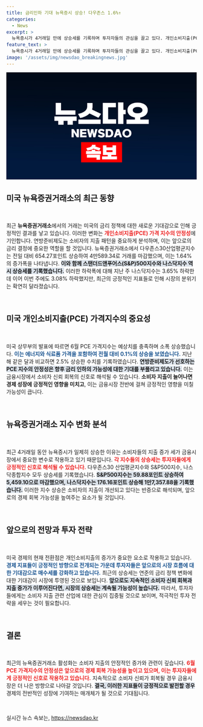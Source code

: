 ```yaml
---
title: 금리인하 기대 뉴욕증시 상승! 다우존스 1.6%↑
categories:
  - News
excerpt: >
  뉴욕증시가 4거래일 만에 상승세를 기록하며 투자자들의 관심을 끌고 있다. 개인소비지출(PCE) 가격지수가 안정되면서 다우, S&P500, 나스닥 모두 급등, 금리 인하 기대감이 커지고 있다.
feature_text: >
  뉴욕증시가 4거래일 만에 상승세를 기록하며 투자자들의 관심을 끌고 있다. 개인소비지출(PCE) 가격지수가 안정되면서 다우, S&P500, 나스닥 모두 급등, 금리 인하 기대감이 커지고 있다.
image: '/assets/img/newsdao_breakingnews.jpg'
---
```


<p><img src="/assets/img/newsdao_breakingnews.jpg" alt="flaretime 속보" /></p>

<h2 data-ke-size="size26">미국 뉴욕증권거래소의 최근 동향</h2>

<p data-ke-size="size16">&nbsp;</p>

<p>최근 <b>뉴욕증권거래소</b>에서의 거래는 미국의 금리 정책에 대한 새로운 기대감으로 인해 긍정적인 결과를 낳고 있습니다. 이러한 변화는 <b><span style="color: #ee2323;">개인소비지출(PCE) 가격 지수의 안정성</span></b>에 기인합니다. 연방준비제도는 소비자의 지출 패턴을 중요하게 분석하며, 이는 앞으로의 금리 결정에 중요한 역할을 할 것입니다. 뉴욕증권거래소에서 다우존스30산업평균지수는 전일 대비 654.27포인트 상승하여 4만589.34로 거래를 마감했으며, 이는 1.64%의 증가폭을 나타냅니다. <b><span style="background-color: #21538527;">이와 함께 스탠더드앤푸어스(S&amp;P)500지수와 나스닥지수 역시 상승세를 기록했습니다.</span></b> 이러한 하락폭에 대해 지난 주 나스닥지수는 3.65% 하락한 데 이어 이번 주에도 3.08% 하락했지만, 최근의 긍정적인 지표들로 인해 시장의 분위기는 확연히 달라졌습니다.</p>

<p data-ke-size="size16">&nbsp;</p>

<h2 data-ke-size="size26">미국 개인소비지출(PCE) 가격지수의 중요성</h2>

<p data-ke-size="size16">&nbsp;</p>

<p>미국 상무부의 발표에 따르면 6월 PCE 가격지수는 예상치를 충족하며 소폭 상승했습니다. <b><span style="color: #1a5490;">이는 에너지와 식료품 가격을 포함하여 전월 대비 0.1%의 상승을 보였습니다.</span></b> 지난해 같은 달과 비교하면 2.5% 상승한 수치를 기록하였습니다. <b><span style="background-color: #21538527;">연방준비제도가 선호하는 PCE 지수의 안정성은 향후 금리 인하의 가능성에 대한 기대를 부풀리고 있습니다.</span></b> 이는 금융시장에서 소비자 신뢰 회복의 신호로 해석될 수 있습니다. <b>소비자 지출이 늘어나면 경제 성장에 긍정적인 영향을 미치고</b>, 이는 금융시장 전반에 걸쳐 긍정적인 영향을 미칠 가능성이 큽니다.</p>

<p data-ke-size="size16">&nbsp;</p>

<h2 data-ke-size="size26">뉴욕증권거래소 지수 변화 분석</h2>

<p data-ke-size="size16">&nbsp;</p>

<p>최근 4거래일 동안 뉴욕증시가 일제히 상승한 이유는 소비자들의 지출 증가 세가 금융시장에서 중요한 변수로 작용하고 있기 때문입니다. <b><span style="color: #ee2323;">각 지수들의 상승세는 투자자들에게 긍정적인 신호로 해석될 수 있습니다.</span></b> 다우존스30 산업평균지수와 S&amp;P500지수, 나스닥종합지수 모두 상승세를 기록했습니다. <b><span style="background-color: #21538527;">S&amp;P500지수는 59.88포인트 상승하여 5,459.10으로 마감했으며, 나스닥지수는 176.16포인트 상승해 1만7,357.88을 기록했습니다.</span></b> 이러한 지수 상승은 소비자의 지출이 개선되고 있다는 반증으로 해석되며, 앞으로의 경제 회복 가능성을 높여주는 요소가 될 것입니다.</p>

<p data-ke-size="size16">&nbsp;</p>

<h2 data-ke-size="size26">앞으로의 전망과 투자 전략</h2>

<p data-ke-size="size16">&nbsp;</p>

<p>미국 경제의 현재 전환점은 개인소비지출의 증가가 중요한 요소로 작용하고 있습니다. <b><span style="color: #1a5490;">경제 지표들이 긍정적인 방향으로 전개되는 가운데 투자자들은 앞으로의 시장 흐름에 대한 기대감으로 매수세를 강화하고 있습니다.</span></b> 최근의 상승세는 연준의 금리 정책 변화에 대한 기대감이 시장에 투영된 것으로 보입니다. <b><span style="background-color: #21538527;">앞으로도 지속적인 소비자 신뢰 회복과 지출 증가가 이루어진다면, 시장의 상승세는 계속될 가능성이 높습니다.</span></b> 따라서, 투자자들에게는 소비자 지출 관련 산업에 대한 관심이 집중될 것으로 보이며, 적극적인 투자 전략을 세우는 것이 필요합니다. </p>

<p data-ke-size="size16">&nbsp;</p>

<h2 data-ke-size="size26">결론</h2>

<p data-ke-size="size16">&nbsp;</p>

<p>최근의 뉴욕증권거래소 활성화는 소비자 지출의 안정적인 증가와 관련이 깊습니다. <b><span style="color: #ee2323;">6월 PCE 가격지수의 안정성은 앞으로의 경제 회복 가능성을 높이고 있으며, 이는 투자자들에게 긍정적인 신호로 작용하고 있습니다.</span></b> 지속적으로 소비자 신뢰가 회복될 경우 금융시장은 더 나은 방향으로 나아갈 것입니다. <b><span style="background-color: #21538527;">결국, 이러한 지표들이 긍정적으로 발전할 경우</span></b> 경제의 전반적인 성장에 기여하는 매개체가 될 것으로 기대됩니다. </p>

<p data-ke-size="size16">&nbsp;</p>
실시간 뉴스 속보는, <a href="https://newsdao.kr" rel="dofollow">https://newsdao.kr</a>


